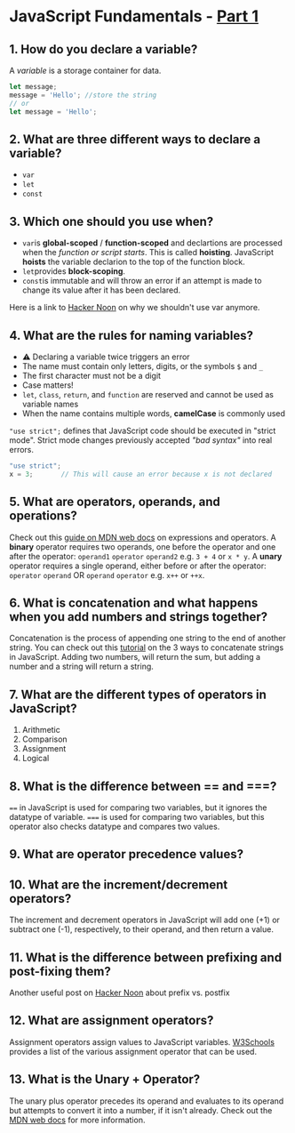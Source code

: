 # JavaScript Fundamentals - [Part 1](https://www.theodinproject.com/courses/foundations/lessons/fundamentals-part-1) 

## 1. How do you declare a variable?
A _variable_ is a storage container for data.

```js
let message;
message = 'Hello'; //store the string
// or
let message = 'Hello';
```

## 2. What are three different ways to declare a variable?
- `var`
- `let`
- `const`

## 3. Which one should you use when?
- `var`is **global-scoped** / **function-scoped** and declartions are processed when the _function or script starts_. This is called **hoisting**.
JavaScript **hoists** the variable declarion to the top of the function block.
- `let`provides **block-scoping**.
- `const`is immutable and will throw an error if an attempt is made to change its value after it has been declared.

Here is a link to [Hacker Noon](https://medium.com/hackernoon/why-you-shouldnt-use-var-anymore-f109a58b9b70) on why we shouldn't use var anymore.

## 4. What are the rules for naming variables?
- ⚠️ Declaring a variable twice triggers an error
- The name must contain only letters, digits, or the symbols `$` and `_`
- The first character must not be a digit
- Case matters!
- `let`, `class`, `return`, and `function` are reserved and cannot be used as variable names
- When the name contains multiple words, **camelCase** is commonly used

`"use strict";` defines that JavaScript code should be executed in "strict mode". Strict mode changes previously accepted _"bad syntax"_ into real errors.

```js
"use strict";
x = 3;       // This will cause an error because x is not declared
```

## 5. What are operators, operands, and operations?
Check out this [guide on MDN web docs](https://developer.mozilla.org/en-US/docs/Web/JavaScript/Guide/Expressions_and_Operators) on expressions and operators.
A **binary** operator requires two operands, one before the operator and one after the operator:
`operand1` `operator` `operand2` e.g. `3 + 4` or `x * y`.
A **unary** operator requires a single operand, either before or after the operator:
`operator` `operand` OR `operand` `operator` e.g. `x++` or `++x`.


## 6. What is concatenation and what happens when you add numbers and strings together?
Concatenation is the process of appending one string to the end of another string. You can check out this [tutorial](https://masteringjs.io/tutorials/fundamentals/string-concat) on the 3 ways to concatenate strings in JavaScript.
Adding two numbers, will return the sum, but adding a number and a string will return a string.

## 7. What are the different types of operators in JavaScript?
1. Arithmetic
2. Comparison
3. Assignment
4. Logical

## 8. What is the difference between == and ===?
`==` in JavaScript is used for comparing two variables, but it ignores the datatype of variable. `===` is used for comparing two variables, but this operator also checks datatype and compares two values.

## 9. What are operator precedence values?

## 10. What are the increment/decrement operators?
The increment and decrement operators in JavaScript will add one (+1) or subtract one (-1), respectively, to their operand, and then return a value.

## 11. What is the difference between prefixing and post-fixing them?
Another useful post on [Hacker Noon](https://hackernoon.com/javascript-back-to-basics-prefix-vs-postfix-8da5256223d2) about prefix vs. postfix

## 12. What are assignment operators?
Assignment operators assign values to JavaScript variables. [W3Schools](https://www.w3schools.com/js/js_assignment.asp) provides a list of the various assignment operator that can be used.

## 13. What is the **Unary +** Operator?
The unary plus operator precedes its operand and evaluates to its operand but attempts to convert it into a number, if it isn't already. Check out the [MDN web docs](https://developer.mozilla.org/en-US/docs/Web/JavaScript/Reference/Operators/Unary_plus) for more information.
